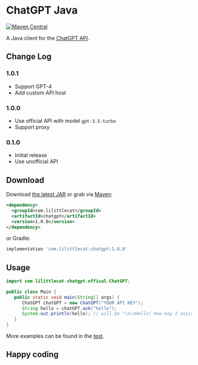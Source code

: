 # ChatGPT Java

[![Maven Central](https://img.shields.io/maven-central/v/com.lilittlecat/chatgpt?style=for-the-badge)](https://central.sonatype.com/artifact/com.lilittlecat/chatgpt/1.0.0)



A Java client for the [ChatGPT API](https://platform.openai.com/docs/guides/chat).

## Change Log

### 1.0.1
- Support GPT-4
- Add custom API host

### 1.0.0
- Use official API with model `gpt-3.5-turbo`
- Support proxy

### 0.1.0
- Initial release
- Use unofficial API


## Download

Download [the latest JAR](https://search.maven.org/remote_content?g=com.lilittlecat&a=chatgpt&v=LATEST) or grab via [Maven](https://central.sonatype.dev/artifact/com.lilittlecat/chatgpt/1.0.0):

```xml
<dependency>
  <groupId>com.lilittlecat</groupId>
  <artifactId>chatgpt</artifactId>
  <version>1.0.0</version>
</dependency>
```

or Gradle:

```groovy
implementation 'com.lilittlecat:chatgpt:1.0.0'
```

## Usage

```java
import com.lilittlecat.chatgpt.offical.ChatGPT;

public class Main {
   public static void main(String[] args) {
      ChatGPT chatGPT = new ChatGPT("YOUR API KEY");
      String hello = chatGPT.ask("hello");
      System.out.println(hello); // will be "\n\nHello! How may I assist you today?"
   }
}
```

More examples can be found in the [test](./src/test/java/ChatGPTTest.java).

## Happy coding
